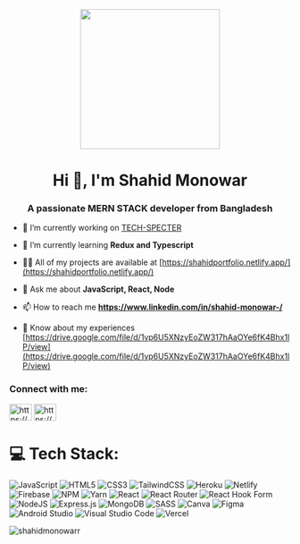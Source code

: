 <div align="center"><img align="center" width="250" src="https://i.ibb.co/02y10MD/profile.png" style={width:50px} alt="" /></div>
<h1 align="center">Hi 👋, I'm Shahid Monowar</h1>
<h3 align="center">A passionate MERN STACK developer from Bangladesh</h3>



- 🔭 I’m currently working on [TECH-SPECTER](https://github.com/shahidmonowarr/a-helping-hands)

- 🌱 I’m currently learning **Redux and Typescript**

- 👨‍💻 All of my projects are available at [https://shahidportfolio.netlify.app/](https://shahidportfolio.netlify.app/)

- 💬 Ask me about **JavaScript, React, Node**

- 📫 How to reach me **https://www.linkedin.com/in/shahid-monowar-/**

- 📄 Know about my experiences [https://drive.google.com/file/d/1vp6U5XNzyEoZW317hAaOYe6fK4Bhx1lP/view](https://drive.google.com/file/d/1vp6U5XNzyEoZW317hAaOYe6fK4Bhx1lP/view)

<h3 align="left">Connect with me:</h3>
<p align="left">
<a href="https://linkedin.com/in/shahid-monowar-/" target="blank"><img align="center" src="https://raw.githubusercontent.com/rahuldkjain/github-profile-readme-generator/master/src/images/icons/Social/linked-in-alt.svg" alt="https://www.linkedin.com/in/shahid-monowar-/" height="30" width="40" /></a>
<a href="https://fb.com/mdshahidmonowar" target="blank"><img align="center" src="https://raw.githubusercontent.com/rahuldkjain/github-profile-readme-generator/master/src/images/icons/Social/facebook.svg" alt="https://www.facebook.com/mdshahidmonowar" height="30" width="40" /></a>
</p>

# 💻 Tech Stack:
![JavaScript](https://img.shields.io/badge/javascript-%23323330.svg?style=for-the-badge&logo=javascript&logoColor=%23F7DF1E) ![HTML5](https://img.shields.io/badge/html5-%23E34F26.svg?style=for-the-badge&logo=html5&logoColor=white) ![CSS3](https://img.shields.io/badge/css3-%231572B6.svg?style=for-the-badge&logo=css3&logoColor=white) ![TailwindCSS](https://img.shields.io/badge/tailwindcss-%2338B2AC.svg?style=for-the-badge&logo=tailwind-css&logoColor=white) ![Heroku](https://img.shields.io/badge/heroku-%23430098.svg?style=for-the-badge&logo=heroku&logoColor=white) ![Netlify](https://img.shields.io/badge/netlify-%23000000.svg?style=for-the-badge&logo=netlify&logoColor=#00C7B7) ![Firebase](https://img.shields.io/badge/Firebase-039BE5?style=for-the-badge&logo=Firebase&logoColor=white) ![NPM](https://img.shields.io/badge/NPM-%23000000.svg?style=for-the-badge&logo=npm&logoColor=white) ![Yarn](https://img.shields.io/badge/yarn-%232C8EBB.svg?style=for-the-badge&logo=yarn&logoColor=white) ![React](https://img.shields.io/badge/react-%2320232a.svg?style=for-the-badge&logo=react&logoColor=%2361DAFB) ![React Router](https://img.shields.io/badge/React_Router-CA4245?style=for-the-badge&logo=react-router&logoColor=white) ![React Hook Form](https://img.shields.io/badge/React%20Hook%20Form-%23EC5990.svg?style=for-the-badge&logo=reacthookform&logoColor=white) ![NodeJS](https://img.shields.io/badge/node.js-6DA55F?style=for-the-badge&logo=node.js&logoColor=white) ![Express.js](https://img.shields.io/badge/express.js-%23404d59.svg?style=for-the-badge&logo=express&logoColor=%2361DAFB) ![MongoDB](https://img.shields.io/badge/MongoDB-%234ea94b.svg?style=for-the-badge&logo=mongodb&logoColor=white) ![SASS](https://img.shields.io/badge/SASS-hotpink.svg?style=for-the-badge&logo=SASS&logoColor=white) ![Canva](https://img.shields.io/badge/Canva-%2300C4CC.svg?style=for-the-badge&logo=Canva&logoColor=white) ![Figma](https://img.shields.io/badge/figma-%23F24E1E.svg?style=for-the-badge&logo=figma&logoColor=white) ![Android Studio](https://img.shields.io/badge/Android%20Studio-3DDC84.svg?style=for-the-badge&logo=android-studio&logoColor=white) ![Visual Studio Code](https://img.shields.io/badge/Visual%20Studio%20Code-0078d7.svg?style=for-the-badge&logo=visual-studio-code&logoColor=white) ![Vercel](https://img.shields.io/badge/Vercel-000000?style=for-the-badge&logo=vercel&logoColor=white)
<p><img align="center" src="https://github-readme-stats.vercel.app/api/top-langs?username=shahidmonowarr&show_icons=true&locale=en&layout=compact" alt="shahidmonowarr" /></p>

